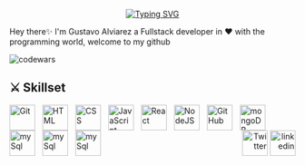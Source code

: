 <p align="center"><a href="https://github.com/gus-rkds"><img src="https://readme-typing-svg.demolab.com?font=Fira+Code&weight=700&size=36&pause=1500&color=3BD3F7&center=true&vCenter=true&width=435&lines=Fullstack+Developer" alt="Typing SVG" /></a></p>

<p>Hey there✨ I'm Gustavo Alviarez a Fullstack developer in ❤ with the programming world, welcome to my github</p>

<img align="left" alt="codewars" src="https://www.codewars.com/users/gus-rkds/badges/large" />

<br />


<h2 align="left"> ⚔ Skillset </h2>

<img align="left" alt="Git" width="45px" style="padding-right:10px;" src="https://cdn.jsdelivr.net/gh/devicons/devicon/icons/git/git-original.svg" />
<img align="left" alt="HTML" width="45px" style="padding-right:10px;" src="https://cdn.jsdelivr.net/gh/devicons/devicon/icons/html5/html5-plain.svg" />
<img align="left" alt="CSS" width="45px" style="padding-right:10px;" src="https://cdn.jsdelivr.net/gh/devicons/devicon/icons/css3/css3-plain.svg" />
<img align="left" alt="JavaScript" width="45px" style="padding-right:10px;" src="https://cdn.jsdelivr.net/gh/devicons/devicon/icons/javascript/javascript-plain.svg" />
<img align="left" alt="React" width="45px" style="padding-right:10px;" src="https://cdn.jsdelivr.net/gh/devicons/devicon/icons/react/react-original.svg" />
<img align="left" alt="NodeJS" width="45px" style="padding-right:10px;" src="https://cdn.jsdelivr.net/gh/devicons/devicon/icons/nodejs/nodejs-original.svg" />
<img align="left" alt="GitHub" width="45px" style="padding-right:10px;" src="https://cdn.jsdelivr.net/gh/devicons/devicon/icons/github/github-original.svg" />
<img align="left" alt="mongoDB" width="45px" style="padding-right:10px;" src="https://cdn.jsdelivr.net/gh/devicons/devicon/icons/mongodb/mongodb-original.svg" />
<img align="left" alt="mySql" width="45px" style="padding-right:10px;" src="https://cdn.jsdelivr.net/gh/devicons/devicon/icons/mysql/mysql-original.svg" />
<img align="left" alt="mySql" width="45px" style="padding-right:10px;" src="https://cdn.jsdelivr.net/gh/devicons/devicon/icons/nextjs/nextjs-line.svg" />
<img align="left" alt="mySql" width="45px" style="padding-right:10px;" src="https://cdn.jsdelivr.net/gh/devicons/devicon/icons/wordpress/wordpress-plain.svg" />
<p align="right">  <a "href="https://twitter.com/gus_rkds"><img width="45px" alt="Twitter" title="Twitter" src="https://cdn.jsdelivr.net/gh/devicons/devicon/icons/twitter/twitter-original.svg"/></a>
  <a href="https://www.linkedin.com/in/gustavo-alviarez/"><img width="45px" alt="linkedin" title="linkedin" src="https://cdn.jsdelivr.net/gh/devicons/devicon/icons/linkedin/linkedin-original.svg"/></a></p>
